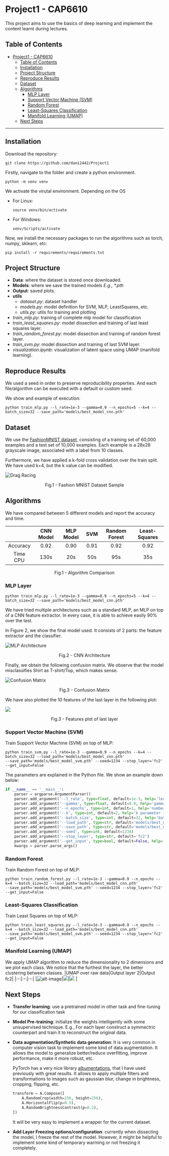# Project1 - CAP6610

This project aims to use the basics of deep learning and implement the content learnt during lectures.

## Table of Contents
- [Project1 - CAP6610](#project1---cap6610)
  - [Table of Contents](#table-of-contents)
  - [Installation](#installation)
  - [Project Structure](#project-structure)
  - [Reproduce Results](#reproduce-results)
  - [Dataset](#dataset)
  - [Algorithms](#algorithms)
    - [MLP Layer](#mlp-layer)
    - [Support Vector Machine (SVM)](#support-vector-machine-svm)
    - [Random Forest](#random-forest)
    - [Least-Squares Classification](#least-squares-classification)
    - [Manifold Learning (UMAP)](#manifold-learning-umap)
  - [Next Steps](#next-steps)

<hr>

## Installation
Download the repository:
```console
git clone https://github.com/dani2442/Project1
```
Firstly, navigate to the folder and create a python environment.
```console
python -m venv venv
```
We activate the virutal environment. Depending on the OS
- For Linux:

    ```console
    source venv/bin/activate
    ```
- For Windows:

    ```console
    venv/Scripts/activate
    ```
Now, we install the necessary packages to run the algorithms such as torch, numpy, sklearn, etc:
```console
pip install -r requirements/requirements.txt
```
## Project Structure
- **Data**: where the dataset is stored once downloaded.
- **Models**: where we save the trained models *E.g., \*.pth*
- **Output**: saved plots.
- **utils**
  - *dataset.py*: dataset handler
  - *models.py*: model definition for SVM, MLP, LeastSquares, etc.
  - *utils.py*: utils for training and plotting
- *train_mlp.py*: training of complete mlp model for classification
- *train_least_squares.py*: model dissection and training of last least squares layer.
- *train_random_forest.py*: model dissection and training of random forest layer.
- *train_svm.py*: model dissection and training of last SVM layer.
- *visualization.ipynb*: visualization of latent space using UMAP (manifold learning).

## Reproduce Results

We used a seed in order to preserve reproducibility properties. And each file/algorithm can be executed with a default or custom seed. 

We show and example of execution:
```console
python train_mlp.py --l_rate=1e-3 --gamma=0.9 --n_epochs=5 --k=4 --batch_size=32 --save_path='models/best_model_cnn.pth'
```

## Dataset
We use the [FashionMNIST dataset](https://github.com/zalandoresearch/fashion-mnist), consisting of a training set of 60,000 examples and a test set of 10,000 examples. Each example is a 28x28 grayscale image, associated with a label from 10 classes. 

Furthermore, we have applied a k-fold cross validation over the train split. We have used k=4, but the k value can be modified.

![Drag Racing](output/fashion-mnist-sprite.png)
<p align = "center">
Fig.1 - Fashion MNIST Dataset Sample
</p>

## Algorithms
We have compared between 5 different models and report the accuracy and time.

||CNN Model|MLP Model|SVM|Random Forest|Least-Squares|
|:-:|:-:|:-:|:-:|:-:|:-:|
|Accuracy|0.92|0.90|0.91|0.92|0.92|
|Time CPU|130s|20s|50s|95s|35s|
<p align = "center">
Fig.1 - Algorithm Comparison
</p>

### MLP Layer
```console
python train_mlp.py --l_rate=1e-3 --gamma=0.9 --n_epochs=5 --k=4 --batch_size=32 --save_path='models/best_model_cnn.pth'
```
We have tried multiple architectures such as a standard MLP, an MLP on top of a CNN feature extractor. In every case, it is able to achieve easily 90% over the test.

In Figure 2, we show the final model used. It consists of 2 parts: the feature extractor and the classifier.

![MLP Architecture](output/cnn_mlp.PNG)
<p align = "center">
Fig.2 - CNN Architecture
</p>

Finally, we obtain the following confusion matrix. We observe that the model misclassifies Shirt as T-shirt/Top, which makes sense.

![Confusion Matrix](output/confusion_matrix.png)
<p align = "center">
Fig.3 - Confusion Matrix
</p>

We have also plotted the 10 features of the last layer in the following plot:

![](output/cnn_output_fc2.png)
<p align = "center">
Fig.3 - Features plot of last layer
</p>

### Support Vector Machine (SVM)
Train Support Vector Machine (SVM) on top of MLP:
```console
python train_svm.py --l_rate=1e-3 --gamma=0.9 --n_epochs --k=4 --batch_size=32 --load_path='models/best_model_cnn.pth'
--save_path='models/best_model_svm.pth' --seed=1234 --stop_layer='fc2' --get_input=False
```
The parameters are explained in the Python file. We show an example down below:
```python
if __name__ == '__main__':
    parser = argparse.ArgumentParser()
    parser.add_argument('--l_rate', type=float, default=1e-3, help='learning rate')
    parser.add_argument('--gamma', type=float, default=0.9, help='gamma parameter for optimizer scheduler')   
    parser.add_argument('--n_epochs', type=int, default=1, help='number of epochs')
    parser.add_argument('--k', type=int, default=2, help='k parameter in k-fold validation')
    parser.add_argument('--batch_size', type=int, default=32, help='batch size')
    parser.add_argument('--load_path', type=str, default='models/best_model_cnn.pth', help='best model saved path')
    parser.add_argument('--save_path', type=str, default='models/best_model_svm.pth')
    parser.add_argument('--seed', type=int, default=1234)
    parser.add_argument('--stop_layer', type=str, default='fc2')
    parser.add_argument('--get_input', type=bool, default=False, help='whether to detach the input or the output of the layer')
    kwargs = parser.parse_args()

```
### Random Forest
Train Random Forest on top of MLP:
```console
python train_random_forest.py --l_rate=1e-3 --gamma=0.9 --n_epochs --k=4 --batch_size=32 --load_path='models/best_model_cnn.pth'
--save_path='models/best_model_svm.pth' --seed=1234 --stop_layer='fc2' --get_input=False
```

### Least-Squares Classification
Train Least Squares on top of MLP:
```console
python train_least_squares.py --l_rate=1e-3 --gamma=0.9 --n_epochs --k=4 --batch_size=32 --load_path='models/best_model_cnn.pth'
--save_path='models/best_model_svm.pth' --seed=1234 --stop_layer='fc2' --get_input=False
```

### Manifold Learning (UMAP)
We apply UMAP algorithm to reduce the dimensionality to 2 dimensions and we plot each class. We notice that the furthest the layer, the better clustering between classes.
|UMAP over raw data|Output layer 2|Output fc2|
|:-:|:-:|:-:|
|![alt-image](output/umap_initial_layer.png)|![](output/umap_output_layer2(2).png)|![](output/umap_output_fc2(2).png) |

## Next Steps
- **Transfer learning**: use a pretrained model in other task and fine-tuning for our classification task
- **Model Pre-training**: initialize the weights intelligently with some unsupervised technique. E.g., For each layer construct a symmectric counterpart and train it to reconstruct the original data.
- **Data augmentation/Synthetic data generation**: It is very common in computer vision task to implement some kind of data augmentation. It allows the model to generalize better/reduce overfitting, improve performance, make it more robust, etc.

    PyTorch has a very nice library [albumentations](https://albumentations.ai/docs/getting_started/image_augmentation/), that I have used previously with great results. It allows to apply multiple filters and transformations to images such as gaussian blur, change in brightness, cropping, flipping, etc.
    ```python
    transform = A.Compose([
        A.RandomCrop(width=256, height=256),
        A.HorizontalFlip(p=0.5),
        A.RandomBrightnessContrast(p=0.2),
    ])
    ``` 
    It will be very easy to implement a wrapper for the current dataset.
- **Add Layer Freezing options/configuration**: currently when dissecting the model, I freeze the rest of the model. However, it might be helpful to implement some kind of temporary warming or not freezing it completely.